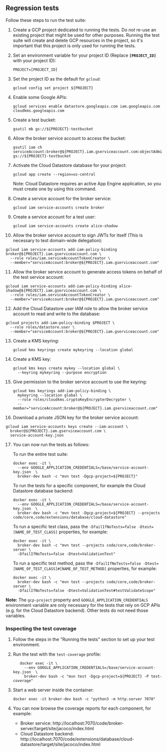 ## Regression tests

Follow these steps to run the test suite:

1. Create a GCP project dedicated to running the tests. Do *not* re-use an existing project
   that might be used for other purposes. Running the test suite will create and delete
   GCP resources in the project, so it's important that this project is only used for running
   the tests.

2. Set an environment variable for your project ID (Replace **`[PROJECT_ID]`** with your project ID):
   ```shell
   PROJECT=[PROJECT_ID]
   ```

3. Set the project ID as the default for `gcloud`:

   ```shell
   gcloud config set project ${PROJECT}
   ```
4. Enable some Google APIs:

   ```shell
   gcloud services enable datastore.googleapis.com iam.googleapis.com cloudkms.googleapis.com
   ```
5. Create a test bucket:

   ```shell
   gsutil mb gs://${PROJECT}-testbucket
   ```
6. Allow the broker service account to access the bucket:

   ```shell
   gsutil iam ch serviceAccount:broker@${PROJECT}.iam.gserviceaccount.com:objectAdmin gs://${PROJECT}-testbucket
   ```
7. Activate the Cloud Datastore database for your project:

   ```shell
   gcloud app create --region=us-central
   ```
   Note: Cloud Datastore requires an active App Engine application, so you must create one by using this command.
8. Create a service account for the broker service:

   ```shell
   gcloud iam service-accounts create broker
   ```
9. Create a service account for a test user:

   ```shell
   gcloud iam service-accounts create alice-shadow
   ```
10. Allow the broker service account to sign JWTs for itself (This is necessary to test domain-wide delegation):

   ```shell
   gcloud iam service-accounts add-iam-policy-binding broker@${PROJECT}.iam.gserviceaccount.com \
     --role roles/iam.serviceAccountTokenCreator \
     --member="serviceAccount:broker@${PROJECT}.iam.gserviceaccount.com"
   ```
11. Allow the broker service account to generate access tokens on behalf of the test service account:

   ```shell
   gcloud iam service-accounts add-iam-policy-binding alice-shadow@${PROJECT}.iam.gserviceaccount.com \
     --role roles/iam.serviceAccountTokenCreator \
     --member="serviceAccount:broker@${PROJECT}.iam.gserviceaccount.com"
   ```
12. Add the Cloud Datastore user IAM role to allow the broker service account to read and write to the database:

   ```shell
   gcloud projects add-iam-policy-binding $PROJECT \
     --role roles/datastore.user \
     --member="serviceAccount:broker@${PROJECT}.iam.gserviceaccount.com"
   ```
13. Create a KMS keyring:

    ```shell
    gcloud kms keyrings create mykeyring --location global
    ```
14. Create a KMS key:

    ```shell
    gcloud kms keys create mykey --location global \
      --keyring mykeyring --purpose encryption
    ```

15. Give permission to the broker service account to use the keyring:

    ```shell
    gcloud kms keyrings add-iam-policy-binding \
      mykeyring --location global \
      --role roles/cloudkms.cryptoKeyEncrypterDecrypter \
      --member="serviceAccount:broker@${PROJECT}.iam.gserviceaccount.com"
    ```

16. Download a private JSON key for the broker service account:

   ```shell
   gcloud iam service-accounts keys create --iam-account \
     broker@${PROJECT}.iam.gserviceaccount.com \
     service-account-key.json
   ```

17. You can now run the tests as follows:

    To run the entire test suite:

    ```shell
    docker exec -it \
      --env GOOGLE_APPLICATION_CREDENTIALS=/base/service-account-key.json  \
      broker-dev bash -c "mvn test -Dgcp-project=${PROJECT}"
    ```

    To run the tests for a specific component, for example the Cloud Datastore database backend:

    ```shell
    docker exec -it \
      --env GOOGLE_APPLICATION_CREDENTIALS=/base/service-account-key.json  \
      broker-dev bash -c "mvn test -Dgcp-project=${PROJECT} --projects code/core,code/extensions/database/cloud-datastore"
    ```

    To run a specific test class, pass the `-DfailIfNoTests=false -Dtest=[NAME_OF_TEST_CLASS]` properties, for example:

    ```shell
    docker exec -it \
      broker-dev bash -c "mvn test --projects code/core,code/broker-server \
      -DfailIfNoTests=false -Dtest=ValidationTest"
    ```

    To run a specific test method, pass the `-DfailIfNoTests=false -Dtest=[NAME_OF_TEST_CLASS]#[NAME_OF_TEST_METHOD]`
    properties, for example:

    ```shell
    docker exec -it \
      broker-dev bash -c "mvn test --projects code/core,code/broker-server \
      -DfailIfNoTests=false -Dtest=ValidationTest#testValidateScope"
    ```

**Note:** The `gcp-project` property and `GOOGLE_APPLICATION_CREDENTIALS` environment variable
are only necessary for the tests that rely on GCP APIs (e.g. for the Cloud Datastore backend).
Other tests do not need those variables.

### Inspecting the test coverage

1. Follow the steps in the "Running the tests" section to set up your test environment.
2. Run the test with the `test-coverage` profile:

   ```shell
      docker exec -it \
        --env GOOGLE_APPLICATION_CREDENTIALS=/base/service-account-key.json  \
        broker-dev bash -c "mvn test -Dgcp-project=${PROJECT} -P test-coverage"
   ```
3. Start a web server inside the container:

   ```shell
   docker exec -it broker-dev bash -c "python3 -m http.server 7070"
   ```
4. You can now browse the coverage reports for each component, for example:
   * Broker service: http://localhost:7070/code/broker-server/target/site/jacoco/index.html
   * Cloud Datastore backend: http://localhost:7070/code/extensions/database/cloud-datastore/target/site/jacoco/index.html
